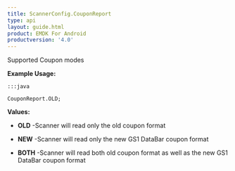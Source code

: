 ```yaml
---
title: ScannerConfig.CouponReport
type: api
layout: guide.html
product: EMDK For Android
productversion: '4.0'
---
```



Supported Coupon modes
 
 

**Example Usage:**
	
	:::java
	
	CouponReport.OLD;
	


**Values:**

* **OLD** -Scanner will read only the old coupon format

* **NEW** -Scanner will read only the new GS1 DataBar coupon format

* **BOTH** -Scanner will read both old coupon format as well as the new GS1
 DataBar coupon format









